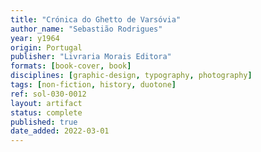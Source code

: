 ```yaml
---
title: "Crónica do Ghetto de Varsóvia"
author_name: "Sebastião Rodrigues"
year: y1964
origin: Portugal
publisher: "Livraria Morais Editora"
formats: [book-cover, book]
disciplines: [graphic-design, typography, photography]
tags: [non-fiction, history, duotone]
ref: sol-030-0012
layout: artifact
status: complete
published: true
date_added: 2022-03-01
---
```

